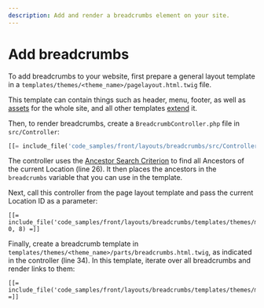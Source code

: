 ```yaml
---
description: Add and render a breadcrumbs element on your site.
---
```


# Add breadcrumbs

To add breadcrumbs to your website, first prepare a general layout template in a `templates/themes/<theme_name>/pagelayout.html.twig` file.

This template can contain things such as header, menu, footer, as well as [assets](assets.md) for the whole site,
and all other templates [extend](templates.md#connecting-templates) it.

Then, to render breadcrumbs, create a `BreadcrumbController.php` file in `src/Controller`:

``` php hl_lines="26 34"
[[= include_file('code_samples/front/layouts/breadcrumbs/src/Controller/BreadcrumbController.php') =]]
```

The controller uses the [Ancestor Search Criterion](ancestor_criterion.md)
to find all Ancestors of the current Location (line 26).
It then places the ancestors in the `breadcrumbs` variable that you can use in the template.

Next, call this controller from the page layout template and pass the current Location ID as a parameter:

``` html+twig
[[= include_file('code_samples/front/layouts/breadcrumbs/templates/themes/my_theme/pagelayout.html.twig', 0, 8) =]]
```

Finally, create a breadcrumb template in `templates/themes/<theme_name>/parts/breadcrumbs.html.twig`, as indicated in the controller (line 34).
In this template, iterate over all breadcrumbs and render links to them:

``` html+twig
[[= include_file('code_samples/front/layouts/breadcrumbs/templates/themes/my_theme/parts/breadcrumbs.html.twig') =]]
```

